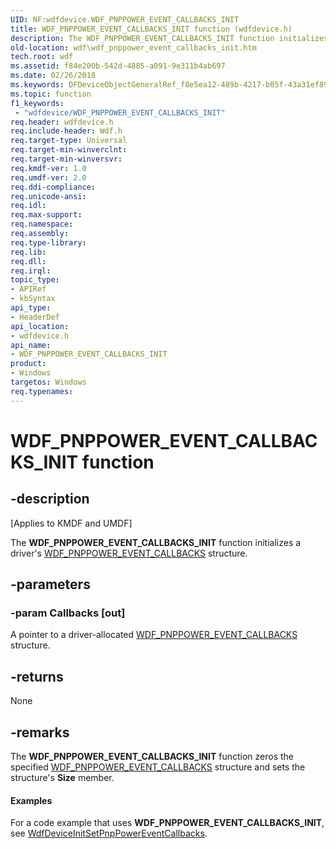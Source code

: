 ```yaml
---
UID: NF:wdfdevice.WDF_PNPPOWER_EVENT_CALLBACKS_INIT
title: WDF_PNPPOWER_EVENT_CALLBACKS_INIT function (wdfdevice.h)
description: The WDF_PNPPOWER_EVENT_CALLBACKS_INIT function initializes a driver's WDF_PNPPOWER_EVENT_CALLBACKS structure.
old-location: wdf\wdf_pnppower_event_callbacks_init.htm
tech.root: wdf
ms.assetid: f84e200b-542d-4885-a091-9e311b4ab697
ms.date: 02/26/2018
ms.keywords: DFDeviceObjectGeneralRef_f8e5ea12-489b-4217-b05f-43a31ef891d0.xml, WDF_PNPPOWER_EVENT_CALLBACKS_INIT, WDF_PNPPOWER_EVENT_CALLBACKS_INIT function, kmdf.wdf_pnppower_event_callbacks_init, wdf.wdf_pnppower_event_callbacks_init, wdfdevice/WDF_PNPPOWER_EVENT_CALLBACKS_INIT
ms.topic: function
f1_keywords:
 - "wdfdevice/WDF_PNPPOWER_EVENT_CALLBACKS_INIT"
req.header: wdfdevice.h
req.include-header: Wdf.h
req.target-type: Universal
req.target-min-winverclnt: 
req.target-min-winversvr: 
req.kmdf-ver: 1.0
req.umdf-ver: 2.0
req.ddi-compliance: 
req.unicode-ansi: 
req.idl: 
req.max-support: 
req.namespace: 
req.assembly: 
req.type-library: 
req.lib: 
req.dll: 
req.irql: 
topic_type:
- APIRef
- kbSyntax
api_type:
- HeaderDef
api_location:
- wdfdevice.h
api_name:
- WDF_PNPPOWER_EVENT_CALLBACKS_INIT
product:
- Windows
targetos: Windows
req.typenames: 
---
```


# WDF_PNPPOWER_EVENT_CALLBACKS_INIT function


## -description


<p class="CCE_Message">[Applies to KMDF and UMDF]</p>

The <b>WDF_PNPPOWER_EVENT_CALLBACKS_INIT</b> function initializes a driver's <a href="https://docs.microsoft.com/windows-hardware/drivers/ddi/wdfdevice/ns-wdfdevice-_wdf_pnppower_event_callbacks">WDF_PNPPOWER_EVENT_CALLBACKS</a> structure.


## -parameters




### -param Callbacks [out]

A pointer to a driver-allocated <a href="https://docs.microsoft.com/windows-hardware/drivers/ddi/wdfdevice/ns-wdfdevice-_wdf_pnppower_event_callbacks">WDF_PNPPOWER_EVENT_CALLBACKS</a> structure.


## -returns



None




## -remarks



The <b>WDF_PNPPOWER_EVENT_CALLBACKS_INIT</b> function zeros the specified <a href="https://docs.microsoft.com/windows-hardware/drivers/ddi/wdfdevice/ns-wdfdevice-_wdf_pnppower_event_callbacks">WDF_PNPPOWER_EVENT_CALLBACKS</a> structure and sets the structure's <b>Size</b> member.


#### Examples

For a code example that uses <b>WDF_PNPPOWER_EVENT_CALLBACKS_INIT</b>, see <a href="https://docs.microsoft.com/windows-hardware/drivers/ddi/wdfdevice/nf-wdfdevice-wdfdeviceinitsetpnppowereventcallbacks">WdfDeviceInitSetPnpPowerEventCallbacks</a>.

<div class="code"></div>


